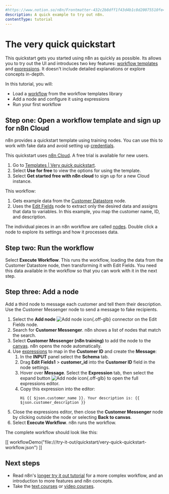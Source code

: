 ```yaml
---
#https://www.notion.so/n8n/Frontmatter-432c2b8dff1f43d4b1c8d20075510fe4
description: A quick example to try out n8n.
contentType: tutorial
---
```


# The very quick quickstart

This quickstart gets you started using n8n as quickly as possible. Its allows you to try out the UI and introduces two key features: [workflow templates](/glossary.md#template-n8n) and [expressions](/glossary.md#expression-n8n). It doesn't include detailed explanations or explore concepts in-depth.

In this tutorial, you will:

* Load a [workflow](/glossary.md#workflow-n8n) from the workflow templates library
* Add a node and configure it using expressions
* Run your first workflow


## Step one: Open a workflow template and sign up for n8n Cloud

n8n provides a quickstart template using training nodes. You can use this to work with fake data and avoid setting up [credentials](/glossary.md#credential-n8n).

This quickstart uses [n8n Cloud](/manage-cloud/overview.md). A free trial is available for new users.

1. Go to [Templates | Very quick quickstart](https://n8n.io/workflows/1700-very-quick-quickstart/).
1. Select **Use for free** to view the options for using the template.
1. Select **Get started free with n8n cloud** to sign up for a new Cloud instance.

This workflow:

1. Gets example data from the [Customer Datastore](/integrations/builtin/app-nodes/n8n-nodes-base.n8ntrainingcustomerdatastore.md) node.
2. Uses the [Edit Fields](/integrations/builtin/core-nodes/n8n-nodes-base.set.md) node to extract only the desired data and assigns that data to variables. In this example, you map the customer name, ID, and description.

The individual pieces in an n8n workflow are called [nodes](/glossary.md#node-n8n). Double click a node to explore its settings and how it processes data.

## Step two: Run the workflow

Select **Execute Workflow**. This runs the workflow, loading the data from the Customer Datastore node, then transforming it with Edit Fields. You need this data available in the workflow so that you can work with it in the next step.

## Step three: Add a node

Add a third node to message each customer and tell them their description. Use the Customer Messenger node to send a message to fake recipients.

1. Select the **Add node** <span class="n8n-inline-image">![Add node icon](/_images/try-it-out/add-node-small.png){.off-glb}</span> connector on the Edit Fields node.
2. Search for **Customer Messenger**. n8n shows a list of nodes that match the search.
3. Select **Customer Messenger (n8n training)** to add the node to the [canvas](/glossary.md#canvas-n8n). n8n opens the node automatically.
4. Use [expressions](/code/expressions.md) to map in the **Customer ID** and create the **Message**:
	1. In the **INPUT** panel select the **Schema** tab.
	2. Drag **Edit Fields1** > **customer_id** into the **Customer ID** field in the node settings.
    2. Hover over **Message**. Select the **Expression** tab, then select the expand button <span class="n8n-inline-image">![Add node icon](/_images/common-icons/open-expression-editor.png){.off-glb}</span> to open the full expressions editor.
    3. Copy this expression into the editor:
        ```
        Hi {{ $json.customer_name }}. Your description is: {{ $json.customer_description }}
        ```
5. Close the expressions editor, then close the **Customer Messenger** node by clicking outside the node or selecting **Back to canvas**.
6. Select **Execute Workflow**. n8n runs the workflow.

The complete workflow should look like this:

[[ workflowDemo("file:///try-it-out/quickstart/very-quick-quickstart-workflow.json") ]]


## Next steps

* Read n8n's [longer try it out tutorial](/try-it-out/tutorial-first-workflow.md) for a more complex workflow, and an introduction to more features and n8n concepts.
* Take the [text courses](/courses/index.md) or [video courses](/video-courses.md).


